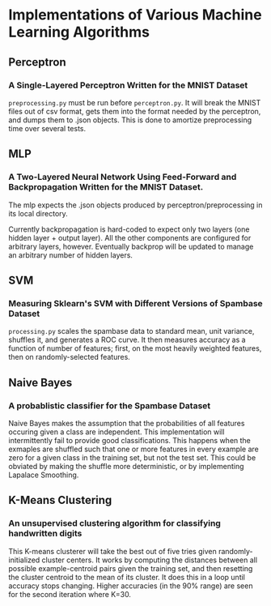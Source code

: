 # Implementations of Various Machine Learning Algorithms

## Perceptron
### A Single-Layered Perceptron Written for the MNIST Dataset
`preprocessing.py` must be run before `perceptron.py`. It will break the MNIST files out of csv format,
gets them into the format needed by the perceptron, and dumps them to .json objects. This is done to 
amortize preprocessing time over several tests.

## MLP
### A Two-Layered Neural Network Using Feed-Forward and Backpropagation Written for the MNIST Dataset.
The mlp expects the .json objects produced by perceptron/preprocessing in its local directory.

Currently backpropagation is hard-coded to expect only two layers (one hidden layer + output layer). 
All the other components are configured for arbitrary layers, however. Eventually backprop will be
updated to manage an arbitrary number of hidden layers.

## SVM
### Measuring Sklearn's SVM with Different Versions of Spambase Dataset
`processing.py` scales the spambase data to standard mean, unit variance, shuffles it, and generates a ROC curve.
It then measures accuracy as a function of number of features; first, on the most heavily weighted features, then
on randomly-selected features.

## Naive Bayes
### A probablistic classifier for the Spambase Dataset
Naive Bayes makes the assumption that the probabilities of all features occuring given a class are independent.
This implementation will intermittently fail to provide good classifications. This happens when the exmaples
are shuffled such that one or more features in every example are zero for a given class in the training set, but
not the test set. This could be obviated by making the shuffle more deterministic, or by implementing Lapalace
Smoothing.

## K-Means Clustering
### An unsupervised clustering algorithm for classifying handwritten digits
This K-means clusterer will take the best out of five tries given randomly-initialized cluster centers. It
works by computing the distances between all possible example-centroid pairs given the training set, and then
resetting the cluster centroid to the mean of its cluster. It does this in a loop until accuracy stops 
changing. Higher accuracies (in the 90% range) are seen for the second iteration where K=30.